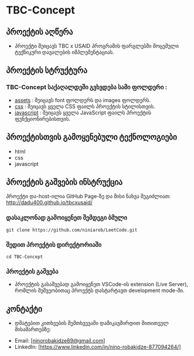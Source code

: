 # TBC-Concept

## პროექტის აღწერა 
* პროექტი შეიცავს TBC x USAID პროგრამის ფარგლებში მოცემული ტექნიკური დავალების იმპლემენტაციას.



## პროექტის სტრუქტურა 

### TBC-Concept საქაღალდეში გვხვდება სამი ფოლდერი : 
* [assets](https://github.com/niniarob/TBC-Concept/tree/main/assets) : შეიცავს font ფოლდერს და images ფოლდერს.
* [css](https://github.com/niniarob/TBC-Concept/tree/main/css) : შეიცავს ყველა CSS ფაილს პროექტის სტილისთვის.
* [javascript](https://github.com/niniarob/TBC-Concept/tree/main/javascript) : შეიცავს ყველა JavaScript ფაილს პროექტის ფუნქციონირებისთვის.

## პროექტისთვის გამოყენებული ტექნოლოგიები

* html
* css
* javascript

## პროექტის გაშვების ინსტრუქცია

პროექტი და-host-ილია GitHub Page-ზე და მისი ნახვა შეგიძლიათ: http://dadu400.github.io/tbcxusaid/

### დასაკლონად გამოიყენეთ შემდეგი ბმული 
```
git clone https://github.com/niniarob/LeetCode.git
```
### შედით პროექტის დირექტორიაში
```
cd TBC-Concept
```
### პროექტის გაშვება 

* პროექტის გასაშვებად გამოიყენეთ VSCode-ის extension (Live Server), რომლის მეშვეობითაც
პროექტს დასტარტავთ development mode-ში.


## კონტაქტი 
* დმატებით კითხვების შემთხვევაში დამიკავშირდით მითითეულ მისამართებზე:

- Email: [ninorobakidze89@gmail.com]
- LinkedIn: [https://www.linkedin.com/in/nino-robakidze-877094264/]
